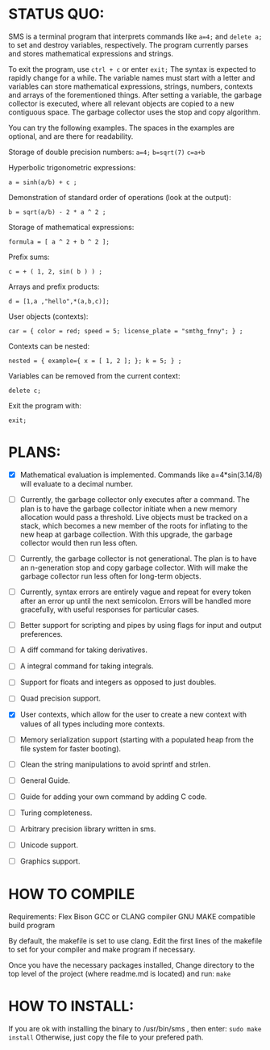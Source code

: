 # STATUS QUO:
SMS is a terminal program that interprets commands like `a=4;` and `delete a;` to set and destroy variables, respectively.
The program currently parses and stores mathematical expressions and strings.

To exit the program, use `ctrl + c` or enter `exit;` The syntax is expected to rapidly change for a while. 
The variable names must start with a letter and variables can store mathematical expressions, strings, numbers, contexts and arrays of the forementioned things.
After setting a variable, the garbage collector is executed, where all relevant objects are copied to a new contiguous space. The garbage collector uses the stop and copy algorithm. 

You can try the following examples.
The spaces in the examples are optional, and are there for readability.

Storage of double precision numbers:
`a=4;`
`b=sqrt(7)`
`c=a+b`

Hyperbolic trigonometric expressions:

`a = sinh(a/b) + c ;`

Demonstration of standard order of operations (look at the output):

`b = sqrt(a/b) - 2 * a ^ 2 ;` 

Storage of mathematical expressions:

`formula = [ a ^ 2 + b ^ 2 ];`

Prefix sums:

`c = + ( 1, 2, sin( b ) ) ;`

Arrays and prefix products:

`d = [1,a ,"hello",*(a,b,c)];`

User objects (contexts):

`car = { color = red; speed = 5; license_plate = "smthg_fnny"; } ; `

Contexts can be nested:

`nested = { example={ x = [ 1, 2 ]; }; k = 5; } ;`

Variables can be removed from the current context:

`delete c; `

Exit the program with:

`exit; `


# PLANS:

- [x] Mathematical evaluation is implemented. Commands like a=4*sin(3.14/8) will evaluate to a decimal number.
- [ ] Currently, the garbage collector only executes after a command. The plan is to have the garbage collector initiate when a new memory allocation would pass a threshold. Live objects must be tracked on a stack, which becomes a new member of the roots for inflating to the new heap at garbage collection. With this upgrade, the garbage collector would then run less often.
- [ ] Currently, the garbage collector is not generational. The plan is to have an n-generation stop and copy garbage collector. With will make the garbage collector run less often for long-term objects.
- [ ] Currently, syntax errors are entirely vague and repeat for every token after an error up until the next semicolon. Errors will be handled more gracefully, with useful responses for particular cases.
- [ ] Better support for scripting and pipes by using flags for input and output preferences.
- [ ] A diff command for taking derivatives.
- [ ] A integral command for taking integrals.
- [ ] Support for floats and integers as opposed to just doubles.
- [ ] Quad precision support.
- [x] User contexts, which allow for the user to create a new context with values of all types including more contexts.
- [ ] Memory serialization support (starting with a populated heap from the file system for faster booting).
- [ ] Clean the string manipulations to avoid sprintf and strlen.
- [ ] General Guide.
- [ ] Guide for adding your own command by adding C code.
- [ ] Turing completeness.
- [ ] Arbitrary precision library written in sms.
- [ ] Unicode support.
- [ ] Graphics support.


# HOW TO COMPILE

Requirements:
Flex
Bison
GCC or CLANG compiler
GNU MAKE compatible build program

By default, the makefile is set to use clang.
Edit the first lines of the makefile to set for your compiler and make program if necessary.

Once you have the necessary packages installed,
Change directory to the top level of the project (where readme.md is located) and run:
`make`

# HOW TO INSTALL:
If you are ok with installing the binary to /usr/bin/sms , then enter:
`sudo make install`
Otherwise, just copy the file to your prefered path.
